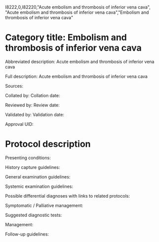I8222,0,I82220,"Acute embolism and thrombosis of inferior vena cava", "Acute embolism and thrombosis of inferior vena cava","Embolism and thrombosis of inferior vena cava"
# Category title: Embolism and thrombosis of inferior vena cava

Abbreviated description: Acute embolism and thrombosis of inferior vena cava

Full description: Acute embolism and thrombosis of inferior vena cava

Sources:

Collated by:
Collation date:

Reviewed by:
Review date:

Validated by:
Validation date:

Approval UID:

# Protocol description

Presenting conditions:

History capture guidelines:

General examination guidelines:

Systemic examination guidelines:

Possible differential diagnoses with links to related protocols:

Symptomatic / Palliative management:

Suggested diagnostic tests:

Management:

Follow-up guidelines:
